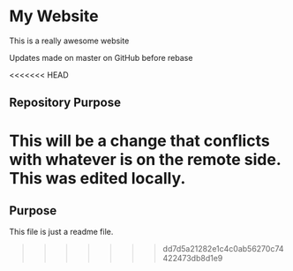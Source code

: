 # My Website

This is a really awesome website

Updates made on master on GitHub before rebase

<<<<<<< HEAD
## Repository Purpose

This will be a change that conflicts with whatever is on the remote side. This was edited locally.
=======
## Purpose

This file is just a readme file.
>>>>>>> dd7d5a21282e1c4c0ab56270c74422473db8d1e9
